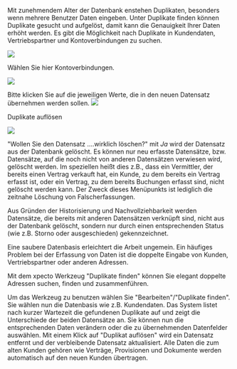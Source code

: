 Mit zunehmendem Alter der Datenbank enstehen Duplikaten, besonders wenn mehrere Benutzer Daten eingeben. Unter Duplikate finden können Duplikate gesucht und aufgelöst, damit kann die Genauigkeit Ihrer Daten erhöht werden.
Es gibt die Möglichkeit nach Duplikate in Kundendaten, Vertriebspartner und Kontoverbindungen zu suchen.

![](http://xpecto.github.io/docs/img/img_1421242451087.png)

Wählen Sie hier Kontoverbindungen.

![](http://xpecto.github.io/docs/img/img_1421247350050.png)

Bitte klicken Sie auf die jeweiligen Werte, die in den neuen Datensatz übernehmen werden sollen.
![](http://xpecto.github.io/docs/img/img_1421247414670.png)

Duplikate auflösen

![](http://xpecto.github.io/docs/img/img_1421247541196.png)


"Wollen Sie den Datensatz ....wirklich löschen?" mit _Ja_ wird der Datensatz aus der Datenbank gelöscht. Es können nur neu
erfasste Datensätze, bzw. Datensätze, auf die noch nicht von anderen Datensätzen verwiesen wird, gelöscht werden. Im speziellen
heißt dies z.B., dass ein Vermittler, der bereits einen Vertrag verkauft hat, ein Kunde, zu dem bereits ein Vertrag erfasst ist, oder ein Vertrag, zu
dem bereits Buchungen erfasst sind, nicht gelöscht werden kann. Der Zweck dieses Menüpunkts ist lediglich die zeitnahe Löschung von
Falscherfassungen.

Aus Gründen der Historisierung und Nachvollziehbarkeit werden Datensätze, die bereits mit anderen Datensätzen verknüpft sind, nicht aus
der Datenbank gelöscht, sondern nur durch einen entsprechenden Status (wie z.B. Storno oder ausgeschieden) gekennzeichnet.

Eine saubere Datenbasis erleichtert die Arbeit ungemein. Ein häufiges Problem bei der Erfassung von Daten ist die doppelte Eingabe von Kunden, Vertriebspartner oder anderen Adressen.

Mit dem xpecto Werkzeug "Duplikate finden" können Sie elegant doppelte Adressen suchen, finden und zusammenführen.

Um das Werkzeug zu benutzen wählen Sie "Bearbeiten"/"Duplikate finden". Sie wählen nun die Datenbasis wie z.B. Kundendaten. Das System listet nach kurzer Wartezeit die gefundenen Duplikate auf und zeigt die Unterschiede der beiden Datensätze an. Sie können nun die entsprechenden Daten verändern oder die zu übernehmenden Datenfelder auswählen. Mit einem Klick auf "Duplikat auflösen" wird ein Datensatz entfernt und der verbleibende Datensatz aktualisiert. Alle Daten die zum alten Kunden gehören wie Verträge, Provisionen und Dokumente werden automatisch auf den neuen Kunden übertragen.
